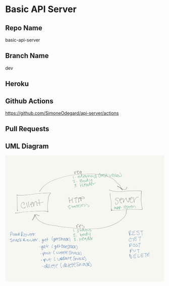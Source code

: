 # Basic API Server

## Repo Name
basic-api-server

## Branch Name
dev

## Heroku


## Github Actions
https://github.com/SimoneOdegard/api-server/actions

## Pull Requests


## UML Diagram
![UML](./assets/uml.png)